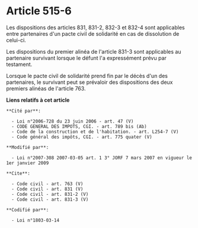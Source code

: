 # Article 515-6

Les dispositions des articles 831,
831-2, 832-3 et 832-4 sont applicables entre partenaires d'un pacte civil de solidarité en cas de dissolution de celui-ci. 

Les dispositions du premier alinéa de l'article 831-3 sont applicables au partenaire survivant lorsque le défunt l'a
expressément prévu par testament. 

Lorsque le pacte civil de solidarité prend fin par le décès d'un des partenaires, le survivant peut se prévaloir des
dispositions des deux premiers alinéas de l'article 763.

**Liens relatifs à cet article**

	**Cité par**:

	  - Loi n°2006-728 du 23 juin 2006 - art. 47 (V)
	  - CODE GENERAL DES IMPOTS, CGI. - art. 789 bis (Ab)
	  - Code de la construction et de l'habitation. - art. L254-7 (V)
	  - Code général des impôts, CGI. - art. 775 quater (V)

	**Modifié par**:

	  - Loi n°2007-308 2007-03-05 art. 1 3° JORF 7 mars 2007 en vigueur le 1er janvier 2009

	**Cite**:

	  - Code civil - art. 763 (V)
	  - Code civil - art. 831 (V)
	  - Code civil - art. 831-2 (V)
	  - Code civil - art. 831-3 (V)

	**Codifié par**:

	  - Loi n°1803-03-14
